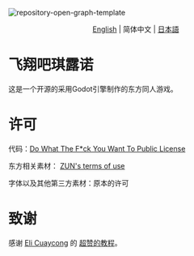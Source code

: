 ![repository-open-graph-template](https://user-images.githubusercontent.com/34388992/127737185-d8a0e478-cf9e-4463-8771-14860f43b49e.png)

<p align="center">
    <a href="https://github.com/net-oil-man/Flappy-Cirno/">English</a> 
    |
    <span>简体中文</span>
    |
    <a href="https://github.com/net-oil-man/Flappy-Cirno/blob/main/README-ja.MD">日本語</a> 
  
</p>

# 飞翔吧琪露诺
这是一个开源的采用Godot引擎制作的东方同人游戏。


# 许可
代码：[Do What The F*ck You Want To Public License](https://github.com/net-oil-man/Flappy-Cirno/blob/main/LICENSE)

东方相关素材： [ZUN's terms of use](https://web.archive.org/web/20080724144606/http://www.geocities.co.jp/Playtown-Yoyo/1736/t-081-2.html)

字体以及其他第三方素材：原本的许可

# 致谢

感谢 [Eli Cuaycong](https://www.youtube.com/channel/UCoTXIeHJP7_PukZOCK2C2RA) 的 [超赞的教程](https://youtu.be/Kt1njjNGbSg)。
